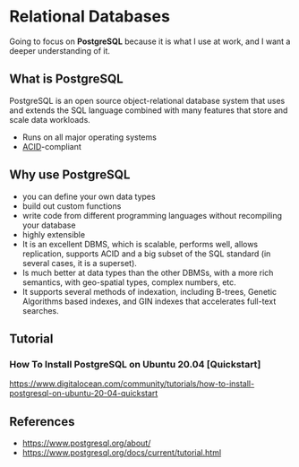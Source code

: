 # Relational Databases

Going to focus on **PostgreSQL** because it is what I use at work, and I want a deeper understanding of it.

## What is PostgreSQL

PostgreSQL is an open source object-relational database system that uses and extends the SQL language combined with many features that store and scale data workloads.

- Runs on all major operating systems
- [ACID](https://en.wikipedia.org/wiki/ACID)-compliant

## Why use PostgreSQL

- you can define your own data types
- build out custom functions
- write code from different programming languages without recompiling your database
- highly extensible
- It is an excellent DBMS, which is scalable, performs well, allows replication, supports ACID and a big subset of the SQL standard (in several cases, it is a superset).
- Is much better at data types than the other DBMSs, with a more rich semantics, with geo-spatial types, complex numbers, etc.
- It supports several methods of indexation, including B-trees, Genetic Algorithms based indexes, and GIN indexes that accelerates full-text searches.

## Tutorial

### How To Install PostgreSQL on Ubuntu 20.04 [Quickstart]

https://www.digitalocean.com/community/tutorials/how-to-install-postgresql-on-ubuntu-20-04-quickstart

## References

- https://www.postgresql.org/about/
- https://www.postgresql.org/docs/current/tutorial.html

